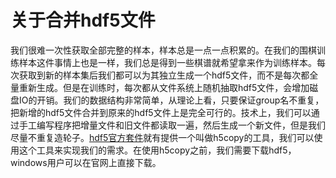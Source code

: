 # 关于合并hdf5文件

我们很难一次性获取全部完整的样本，样本总是一点一点积累的。在我们的围棋训练样本这件事情上也是一样，我们总是得到一些棋谱就希望拿来作为训练样本。每次获取到新的样本集后我们都可以为其独立生成一个hdf5文件，而不是每次都全量重新生成。但是在训练时，每次都从文件系统上随机抽取hdf5文件，会增加磁盘IO的开销。我们的数据结构非常简单，从理论上看，只要保证group名不重复，把新增的hdf5文件合并到原来的hdf5文件上是完全可行的。技术上，我们可以通过手工编写程序把增量文件和旧文件都读取一遍，然后生成一个新文件，但是我们尽量不重复造轮子。[hdf5官方套件](https://www.hdfgroup.org/solutions/hdf5/)就有提供一个叫做h5copy的工具，我们可以使用这个工具来实现我们的需求。在使用h5copy之前，我们需要下载hdf5，windows用户可以在官网上直接下载。

